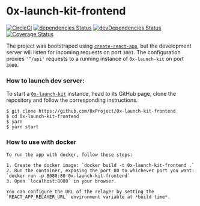 # 0x-launch-kit-frontend

[![CircleCI](https://circleci.com/gh/0xProject/0x-launch-kit-frontend.svg?style=svg)](https://circleci.com/gh/0xProject/0x-launch-kit-frontend)
[![dependencies Status](https://david-dm.org/0xproject/0x-launch-kit-frontend/status.svg)](https://david-dm.org/0xproject/0x-launch-kit-frontend)
[![devDependencies Status](https://david-dm.org/0xproject/0x-launch-kit-frontend/dev-status.svg)](https://david-dm.org/0xproject/0x-launch-kit-frontend?type=dev)
[![Coverage Status](https://coveralls.io/repos/github/0xProject/0x-launch-kit-frontend/badge.svg?branch=feature%2Fcoveralls)](https://coveralls.io/github/0xProject/0x-launch-kit-frontend?branch=feature%2Fcoveralls)

The project was bootstraped using [`create-react-app`](https://github.com/facebook/create-react-app), but the development server will listen for incoming requests on port `3001`. The configuration proxies `'^/api'` requests to a running instance of `0x-launch-kit` on port `3000`.

### How to launch dev server:

To start a [`0x-launch-kit`](https://github.com/0xProject/0x-launch-kit) instance, head to its GitHub page, clone the repository and follow the corresponding instructions.

```
$ git clone https://github.com/0xProject/0x-launch-kit-frontend
$ cd 0x-launch-kit-frontend
$ yarn
$ yarn start
```

### How to use with docker

```
To run the app with docker, follow these steps:

1. Create the docker image: `docker build -t 0x-launch-kit-frontend .`
2. Run the container, exposing the port 80 to whichever port you want: `docker run -p 8080:80 0x-launch-kit-frontend`
3. Open `localhost:8080` in your browser.

You can configure the URL of the relayer by setting the `REACT_APP_RELAYER_URL` environment variable at *build time*.
```
